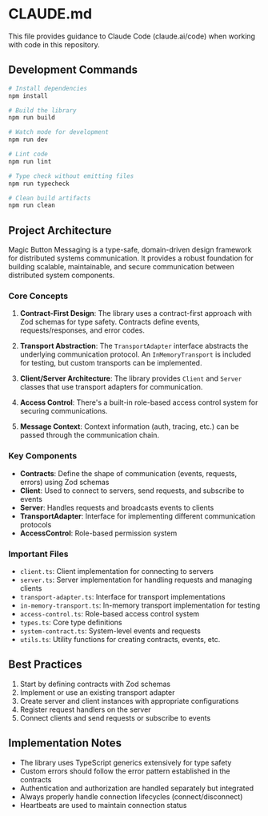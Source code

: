 # CLAUDE.md

This file provides guidance to Claude Code (claude.ai/code) when working with code in this repository.

## Development Commands

```bash
# Install dependencies
npm install

# Build the library
npm run build

# Watch mode for development
npm run dev

# Lint code
npm run lint

# Type check without emitting files
npm run typecheck

# Clean build artifacts
npm run clean
```

## Project Architecture

Magic Button Messaging is a type-safe, domain-driven design framework for distributed systems communication. It provides a robust foundation for building scalable, maintainable, and secure communication between distributed system components.

### Core Concepts

1. **Contract-First Design**: The library uses a contract-first approach with Zod schemas for type safety. Contracts define events, requests/responses, and error codes.

2. **Transport Abstraction**: The `TransportAdapter` interface abstracts the underlying communication protocol. An `InMemoryTransport` is included for testing, but custom transports can be implemented.

3. **Client/Server Architecture**: The library provides `Client` and `Server` classes that use transport adapters for communication.

4. **Access Control**: There's a built-in role-based access control system for securing communications.

5. **Message Context**: Context information (auth, tracing, etc.) can be passed through the communication chain.

### Key Components

- **Contracts**: Define the shape of communication (events, requests, errors) using Zod schemas
- **Client**: Used to connect to servers, send requests, and subscribe to events
- **Server**: Handles requests and broadcasts events to clients
- **TransportAdapter**: Interface for implementing different communication protocols
- **AccessControl**: Role-based permission system

### Important Files

- `client.ts`: Client implementation for connecting to servers
- `server.ts`: Server implementation for handling requests and managing clients
- `transport-adapter.ts`: Interface for transport implementations
- `in-memory-transport.ts`: In-memory transport implementation for testing
- `access-control.ts`: Role-based access control system
- `types.ts`: Core type definitions
- `system-contract.ts`: System-level events and requests
- `utils.ts`: Utility functions for creating contracts, events, etc.

## Best Practices

1. Start by defining contracts with Zod schemas
2. Implement or use an existing transport adapter
3. Create server and client instances with appropriate configurations
4. Register request handlers on the server
5. Connect clients and send requests or subscribe to events

## Implementation Notes

- The library uses TypeScript generics extensively for type safety
- Custom errors should follow the error pattern established in the contracts
- Authentication and authorization are handled separately but integrated
- Always properly handle connection lifecycles (connect/disconnect)
- Heartbeats are used to maintain connection status
